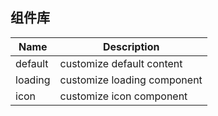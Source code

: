 ## 组件库

| Name    | Description                 |
| ------- | --------------------------- |
| default | customize default content   |
| loading | customize loading component |
| icon    | customize icon component    |